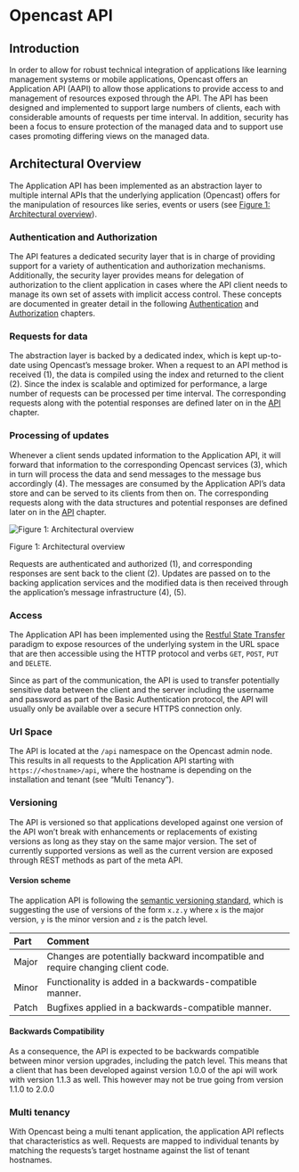 
[1]: http://en.wikipedia.org/wiki/Basic_access_authentication
[2]: http://en.wikipedia.org/wiki/XML
[3]: http://en.wikipedia.org/wiki/JSON
[4]: http://semver.org
[5]: http://en.wikipedia.org/wiki/Representational_state_transfer

[figure_1]: media/img/figure_1.png "Figure 1: Architectural overview"


# Opencast API

## Introduction

In order to allow for robust technical integration of applications like learning management systems or mobile
applications, Opencast offers an Application API (AAPI) to allow those applications to provide access
to and management of resources exposed through the API.
The API has been designed and implemented to support large numbers of clients, each with considerable
amounts of requests per time interval. In addition, security has been a focus to ensure protection of the
managed data and to support use cases promoting differing views on the managed data.


## Architectural Overview

The Application API has been implemented as an abstraction layer to multiple internal APIs that the underlying
application (Opencast) offers for the manipulation of resources like series, events or users (see [Figure
1: Architectural overview](#figure_1)).

### Authentication and Authorization
The API features a dedicated security layer that is in charge of providing support for a variety of authentication
and authorization mechanisms. Additionally, the security layer provides means for delegation of authorization to
the client application in cases where the API client needs to manage its own set of assets with implicit access
control.
These concepts are documented in greater detail in the following [Authentication](authentication.md) and [Authorization](authorization.md) chapters.


### Requests for data
The abstraction layer is backed by a dedicated index, which is kept up-to-date using Opencast’s message
broker. When a request to an API method is received (1), the data is compiled using the index and returned to
the client (2). Since the index is scalable and optimized for performance, a large number of requests can be
processed per time interval.
The corresponding requests along with the potential responses are defined later on in the [API](usage.md) chapter.

### Processing of updates
Whenever a client sends updated information to the Application API, it will forward that information to the
corresponding Opencast services (3), which in turn will process the data and send messages to the
message bus accordingly (4). The messages are consumed by the Application API’s data store and can be
served to its clients from then on.
The corresponding requests along with the data structures and potential responses are defined later on in
the [API](usage.md) chapter.


![][figure_1]

<a name="figure_1"></a>Figure 1: Architectural overview

Requests are authenticated and authorized (1), and corresponding responses are sent back to the client (2). Updates are passed on to the backing application services and the modified data is then received through the application’s message infrastructure (4), (5).


### Access
The Application API has been implemented using the [Restful State Transfer][5] paradigm to expose resources of the underlying system in the URL space that are then accessible using the HTTP protocol and verbs `GET`, `POST`, `PUT` and `DELETE`.

Since as part of the communication, the API is used to transfer potentially sensitive data between the client and the server including the username and password as part of the Basic Authentication protocol, the API will usually only be available over a secure HTTPS connection only.


### Url Space
The API is located at the `/api` namespace on the Opencast admin node. This results in all requests to the Application API starting with `https://<hostname>/api`, where the hostname is depending on the installation and tenant (see “Multi Tenancy”).


### Versioning
The API is versioned so that applications developed against one version of the API won’t break with enhancements or replacements of existing versions as long as they stay on the same major version. The set of currently supported versions as well as the current version are exposed through REST methods as part of the meta API.


#### Version scheme
The application API is following the [semantic versioning standard][4], which is suggesting the use of versions of the form `x.z.y` where `x` is the major version, `y` is the minor version and `z` is the patch level.

Part         | Comment
:----------- | :-------------
Major        | Changes are potentially backward incompatible and require changing client code.
Minor        | Functionality is added in a backwards-compatible manner.
Patch        | Bugfixes applied in a backwards-compatible manner.


#### Backwards Compatibility
As a consequence, the API is expected to be backwards compatible between minor version upgrades, including the patch level. This means that a client that has been developed against version 1.0.0 of the api will work with version 1.1.3 as well. This however may not be true going from version 1.1.0 to 2.0.0

### Multi tenancy
With Opencast being a multi tenant application, the application API reflects that characteristics as well. Requests are mapped to individual tenants by matching the requests’s target hostname against the list of tenant hostnames.